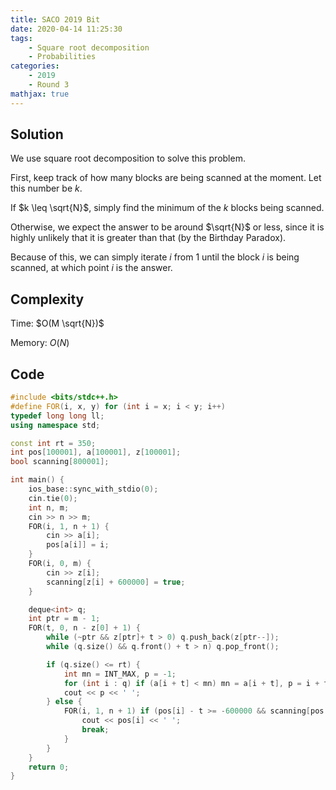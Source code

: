 ```yaml
---
title: SACO 2019 Bit
date: 2020-04-14 11:25:30
tags:
    - Square root decomposition
    - Probabilities
categories:
    - 2019
    - Round 3
mathjax: true
---
```


## Solution

We use square root decomposition to solve this problem.

First, keep track of how many blocks are being scanned at the moment. Let this number be $k$.

If $k \leq \sqrt{N}$, simply find the minimum of the $k$ blocks being scanned.

Otherwise, we expect the answer to be around $\sqrt{N}$ or less, since it is highly unlikely that it is greater than that (by the Birthday Paradox).

Because of this, we can simply iterate $i$ from 1 until the block $i$ is being scanned, at which point $i$ is the answer.

## Complexity

Time: $O(M \sqrt{N})$

Memory: $O(N)$

## Code

```cpp
#include <bits/stdc++.h>
#define FOR(i, x, y) for (int i = x; i < y; i++)
typedef long long ll;
using namespace std;

const int rt = 350;
int pos[100001], a[100001], z[100001];
bool scanning[800001];

int main() {
    ios_base::sync_with_stdio(0);
    cin.tie(0);
    int n, m;
    cin >> n >> m;
    FOR(i, 1, n + 1) {
        cin >> a[i];
        pos[a[i]] = i;
    }
    FOR(i, 0, m) {
        cin >> z[i];
        scanning[z[i] + 600000] = true;
    }

    deque<int> q;
    int ptr = m - 1;
    FOR(t, 0, n - z[0] + 1) {
        while (~ptr && z[ptr]+ t > 0) q.push_back(z[ptr--]);
        while (q.size() && q.front() + t > n) q.pop_front();

        if (q.size() <= rt) {
            int mn = INT_MAX, p = -1;
            for (int i : q) if (a[i + t] < mn) mn = a[i + t], p = i + t;
            cout << p << ' ';
        } else {
            FOR(i, 1, n + 1) if (pos[i] - t >= -600000 && scanning[pos[i] - t + 600000]) {
                cout << pos[i] << ' ';
                break;
            }
        }
    }
    return 0;
}
```
